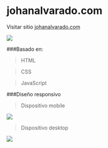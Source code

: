 # johanalvarado.com
Visitar sitio <abbr title="Hyper Text Markup Language"> johanalvarado.com </abbr> 

![](https://johanaalvarado.com/wp-content/uploads/2020/06/logo2.png)

###Basado en:

> HTML

> CSS

> JavaScript

###Diseño responsivo
> Dispositivo mobile

![](https://i.postimg.cc/wTcBdksH/johanaalvarado-com.png)

> Dispositivo desktop

![](https://i.postimg.cc/TYXPSs1C/pantalla-Joha.png)

